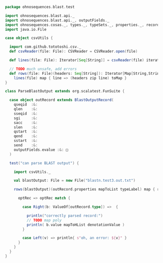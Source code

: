 
```scala
package ohnosequences.blast.test

import ohnosequences.blast.api._
import ohnosequences.blast.api._, outputFields._
import ohnosequences.cosas._, types._, typeSets._, properties._, records._
import java.io.File

case object csvUtils {

  import com.github.tototoshi.csv._
  def csvReader(file: File): CSVReader = CSVReader.open(file)

  def lines(file: File): Iterator[Seq[String]] = csvReader(file) iterator

  // TODO much unsafe, add errors
  def rows(file: File)(headers: Seq[String]): Iterator[Map[String,String]] =
    lines(file) map { line => (headers zip line) toMap }
}

class ParseBlastOutput extends org.scalatest.FunSuite {

  case object outRecord extends BlastOutputRecord(
    qseqid  :&:
    qlen    :&:
    sseqid  :&:
    sgi     :&:
    sacc    :&:
    slen    :&:
    qstart  :&:
    qend    :&:
    sstart  :&:
    send    :&:
    outputFields.evalue :&: □
  )

  test("can parse BLAST output") {

    import csvUtils._

    val blastOutput: File = new File("blastn.test3.out.txt")

    rows(blastOutput)(outRecord.properties mapToList typeLabel) map { row => outRecord parse row } foreach {

      optRec => optRec match {

        case Right(b: ValueOf[outRecord.type]) =>  {

          println("correctly parsed record:")
          // TODO map poly
          println( b.value mapToHList denotationValue )
        }

        case Left(v) => println{ s"oh, an error: ${v}" }
      }
    }
  }
}

```




[main/scala/api.scala]: ../../main/scala/api.scala.md
[main/scala/data.scala]: ../../main/scala/data.scala.md
[test/scala/CommandGeneration.scala]: CommandGeneration.scala.md
[test/scala/OutputFieldsSpecification.scala]: OutputFieldsSpecification.scala.md
[test/scala/OutputParsing.scala]: OutputParsing.scala.md
